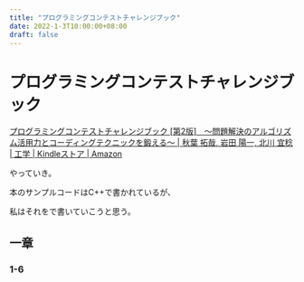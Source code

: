 ```yaml
---
title: "プログラミングコンテストチャレンジブック"
date: 2022-1-3T10:00:00+08:00
draft: false
---
```

# プログラミングコンテストチャレンジブック



[プログラミングコンテストチャレンジブック [第2版]　～問題解決のアルゴリズム活用力とコーディングテクニックを鍛える～ | 秋葉 拓哉, 岩田 陽一, 北川 宜稔 | 工学 | Kindleストア | Amazon](https://www.amazon.co.jp/dp/B00CY9256C/ref=dp-kindle-redirect?_encoding=UTF8&btkr=1)



やっていき。



本のサンプルコードはC++で書かれているが、



私はそれをで書いていこうと思う。



## 一章



### 1-6



```rust



```
